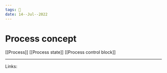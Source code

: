 ```yaml
---
tags: 🌱
date: 14--Jul--2022
---
```


# Process concept

[[Process]]
[[Process state]]
[[Process control block]]

---
Links: 
